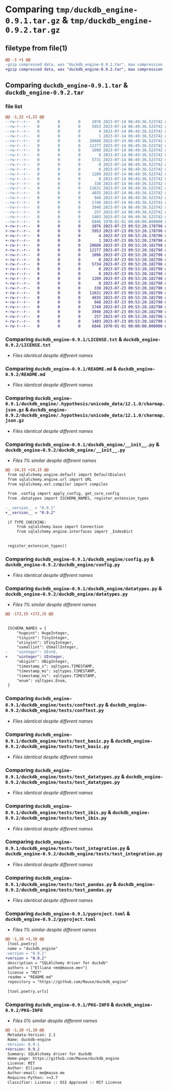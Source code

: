 # Comparing `tmp/duckdb_engine-0.9.1.tar.gz` & `tmp/duckdb_engine-0.9.2.tar.gz`

## filetype from file(1)

```diff
@@ -1 +1 @@
-gzip compressed data, was "duckdb_engine-0.9.1.tar", max compression
+gzip compressed data, was "duckdb_engine-0.9.2.tar", max compression
```

## Comparing `duckdb_engine-0.9.1.tar` & `duckdb_engine-0.9.2.tar`

### file list

```diff
@@ -1,22 +1,22 @@
--rw-r--r--   0        0        0     1076 2023-07-14 06:49:36.523742 duckdb_engine-0.9.1/LICENSE.txt
--rw-r--r--   0        0        0     5953 2023-07-14 06:49:36.523742 duckdb_engine-0.9.1/README.md
--rw-r--r--   0        0        0        4 2023-07-14 06:49:36.523742 duckdb_engine-0.9.1/duckdb_engine/.hypothesis/examples/f024fc7dfe5f1878/7210af19145ec2a8
--rw-r--r--   0        0        0        1 2023-07-14 06:49:36.523742 duckdb_engine-0.9.1/duckdb_engine/.hypothesis/examples/f024fc7dfe5f1878/bec021b4f368e306
--rw-r--r--   0        0        0    20688 2023-07-14 06:49:36.523742 duckdb_engine-0.9.1/duckdb_engine/.hypothesis/unicode_data/12.1.0/charmap.json.gz
--rw-r--r--   0        0        0    12277 2023-07-14 06:49:36.523742 duckdb_engine-0.9.1/duckdb_engine/__init__.py
--rw-r--r--   0        0        0     1096 2023-07-14 06:49:36.523742 duckdb_engine-0.9.1/duckdb_engine/config.py
--rw-r--r--   0        0        0        0 2023-07-14 06:49:36.523742 duckdb_engine-0.9.1/duckdb_engine/conftest.py
--rw-r--r--   0        0        0     5731 2023-07-14 06:49:36.523742 duckdb_engine-0.9.1/duckdb_engine/datatypes.py
--rw-r--r--   0        0        0        0 2023-07-14 06:49:36.523742 duckdb_engine-0.9.1/duckdb_engine/py.typed
--rw-r--r--   0        0        0        0 2023-07-14 06:49:36.523742 duckdb_engine-0.9.1/duckdb_engine/tests/__init__.py
--rw-r--r--   0        0        0     1209 2023-07-14 06:49:36.523742 duckdb_engine-0.9.1/duckdb_engine/tests/conftest.py
--rw-r--r--   0        0        0        0 2023-07-14 06:49:36.523742 duckdb_engine-0.9.1/duckdb_engine/tests/snapshots/__init__.py
--rw-r--r--   0        0        0      338 2023-07-14 06:49:36.523742 duckdb_engine-0.9.1/duckdb_engine/tests/snapshots/snap_test_basic.py
--rw-r--r--   0        0        0    11631 2023-07-14 06:49:36.523742 duckdb_engine-0.9.1/duckdb_engine/tests/test_basic.py
--rw-r--r--   0        0        0     4035 2023-07-14 06:49:36.523742 duckdb_engine-0.9.1/duckdb_engine/tests/test_datatypes.py
--rw-r--r--   0        0        0      948 2023-07-14 06:49:36.523742 duckdb_engine-0.9.1/duckdb_engine/tests/test_ibis.py
--rw-r--r--   0        0        0     1740 2023-07-14 06:49:36.523742 duckdb_engine-0.9.1/duckdb_engine/tests/test_integration.py
--rw-r--r--   0        0        0     3946 2023-07-14 06:49:36.523742 duckdb_engine-0.9.1/duckdb_engine/tests/test_pandas.py
--rw-r--r--   0        0        0      257 2023-07-14 06:49:36.523742 duckdb_engine-0.9.1/duckdb_engine/tests/util.py
--rw-r--r--   0        0        0     1403 2023-07-14 06:49:36.523742 duckdb_engine-0.9.1/pyproject.toml
--rw-r--r--   0        0        0     6846 1970-01-01 00:00:00.000000 duckdb_engine-0.9.1/PKG-INFO
+-rw-r--r--   0        0        0     1076 2023-07-23 09:53:20.178798 duckdb_engine-0.9.2/LICENSE.txt
+-rw-r--r--   0        0        0     5953 2023-07-23 09:53:20.178798 duckdb_engine-0.9.2/README.md
+-rw-r--r--   0        0        0        4 2023-07-23 09:53:20.178798 duckdb_engine-0.9.2/duckdb_engine/.hypothesis/examples/f024fc7dfe5f1878/7210af19145ec2a8
+-rw-r--r--   0        0        0        1 2023-07-23 09:53:20.178798 duckdb_engine-0.9.2/duckdb_engine/.hypothesis/examples/f024fc7dfe5f1878/bec021b4f368e306
+-rw-r--r--   0        0        0    20688 2023-07-23 09:53:20.182798 duckdb_engine-0.9.2/duckdb_engine/.hypothesis/unicode_data/12.1.0/charmap.json.gz
+-rw-r--r--   0        0        0    12277 2023-07-23 09:53:20.182798 duckdb_engine-0.9.2/duckdb_engine/__init__.py
+-rw-r--r--   0        0        0     1096 2023-07-23 09:53:20.182798 duckdb_engine-0.9.2/duckdb_engine/config.py
+-rw-r--r--   0        0        0        0 2023-07-23 09:53:20.182798 duckdb_engine-0.9.2/duckdb_engine/conftest.py
+-rw-r--r--   0        0        0     5734 2023-07-23 09:53:20.182798 duckdb_engine-0.9.2/duckdb_engine/datatypes.py
+-rw-r--r--   0        0        0        0 2023-07-23 09:53:20.182798 duckdb_engine-0.9.2/duckdb_engine/py.typed
+-rw-r--r--   0        0        0        0 2023-07-23 09:53:20.182798 duckdb_engine-0.9.2/duckdb_engine/tests/__init__.py
+-rw-r--r--   0        0        0     1209 2023-07-23 09:53:20.182798 duckdb_engine-0.9.2/duckdb_engine/tests/conftest.py
+-rw-r--r--   0        0        0        0 2023-07-23 09:53:20.182798 duckdb_engine-0.9.2/duckdb_engine/tests/snapshots/__init__.py
+-rw-r--r--   0        0        0      338 2023-07-23 09:53:20.182798 duckdb_engine-0.9.2/duckdb_engine/tests/snapshots/snap_test_basic.py
+-rw-r--r--   0        0        0    11631 2023-07-23 09:53:20.182798 duckdb_engine-0.9.2/duckdb_engine/tests/test_basic.py
+-rw-r--r--   0        0        0     4035 2023-07-23 09:53:20.182798 duckdb_engine-0.9.2/duckdb_engine/tests/test_datatypes.py
+-rw-r--r--   0        0        0      948 2023-07-23 09:53:20.182798 duckdb_engine-0.9.2/duckdb_engine/tests/test_ibis.py
+-rw-r--r--   0        0        0     1740 2023-07-23 09:53:20.182798 duckdb_engine-0.9.2/duckdb_engine/tests/test_integration.py
+-rw-r--r--   0        0        0     3946 2023-07-23 09:53:20.182798 duckdb_engine-0.9.2/duckdb_engine/tests/test_pandas.py
+-rw-r--r--   0        0        0      257 2023-07-23 09:53:20.182798 duckdb_engine-0.9.2/duckdb_engine/tests/util.py
+-rw-r--r--   0        0        0     1403 2023-07-23 09:53:20.182798 duckdb_engine-0.9.2/pyproject.toml
+-rw-r--r--   0        0        0     6846 1970-01-01 00:00:00.000000 duckdb_engine-0.9.2/PKG-INFO
```

### Comparing `duckdb_engine-0.9.1/LICENSE.txt` & `duckdb_engine-0.9.2/LICENSE.txt`

 * *Files identical despite different names*

### Comparing `duckdb_engine-0.9.1/README.md` & `duckdb_engine-0.9.2/README.md`

 * *Files identical despite different names*

### Comparing `duckdb_engine-0.9.1/duckdb_engine/.hypothesis/unicode_data/12.1.0/charmap.json.gz` & `duckdb_engine-0.9.2/duckdb_engine/.hypothesis/unicode_data/12.1.0/charmap.json.gz`

 * *Files identical despite different names*

### Comparing `duckdb_engine-0.9.1/duckdb_engine/__init__.py` & `duckdb_engine-0.9.2/duckdb_engine/__init__.py`

 * *Files 1% similar despite different names*

```diff
@@ -24,15 +24,15 @@
 from sqlalchemy.engine.default import DefaultDialect
 from sqlalchemy.engine.url import URL
 from sqlalchemy.ext.compiler import compiles
 
 from .config import apply_config, get_core_config
 from .datatypes import ISCHEMA_NAMES, register_extension_types
 
-__version__ = "0.9.1"
+__version__ = "0.9.2"
 
 if TYPE_CHECKING:
     from sqlalchemy.base import Connection
     from sqlalchemy.engine.interfaces import _IndexDict
 
 
 register_extension_types()
```

### Comparing `duckdb_engine-0.9.1/duckdb_engine/config.py` & `duckdb_engine-0.9.2/duckdb_engine/config.py`

 * *Files identical despite different names*

### Comparing `duckdb_engine-0.9.1/duckdb_engine/datatypes.py` & `duckdb_engine-0.9.2/duckdb_engine/datatypes.py`

 * *Files 1% similar despite different names*

```diff
@@ -172,15 +172,15 @@
 
 
 ISCHEMA_NAMES = {
     "hugeint": HugeInteger,
     "tinyint": TinyInteger,
     "utinyint": UTinyInteger,
     "usmallint": USmallInteger,
-    "uinteger": UInt8,
+    "uinteger": UInteger,
     "ubigint": UBigInteger,
     "timestamp_s": sqltypes.TIMESTAMP,
     "timestamp_ms": sqltypes.TIMESTAMP,
     "timestamp_ns": sqltypes.TIMESTAMP,
     "enum": sqltypes.Enum,
 }
```

### Comparing `duckdb_engine-0.9.1/duckdb_engine/tests/conftest.py` & `duckdb_engine-0.9.2/duckdb_engine/tests/conftest.py`

 * *Files identical despite different names*

### Comparing `duckdb_engine-0.9.1/duckdb_engine/tests/test_basic.py` & `duckdb_engine-0.9.2/duckdb_engine/tests/test_basic.py`

 * *Files identical despite different names*

### Comparing `duckdb_engine-0.9.1/duckdb_engine/tests/test_datatypes.py` & `duckdb_engine-0.9.2/duckdb_engine/tests/test_datatypes.py`

 * *Files identical despite different names*

### Comparing `duckdb_engine-0.9.1/duckdb_engine/tests/test_ibis.py` & `duckdb_engine-0.9.2/duckdb_engine/tests/test_ibis.py`

 * *Files identical despite different names*

### Comparing `duckdb_engine-0.9.1/duckdb_engine/tests/test_integration.py` & `duckdb_engine-0.9.2/duckdb_engine/tests/test_integration.py`

 * *Files identical despite different names*

### Comparing `duckdb_engine-0.9.1/duckdb_engine/tests/test_pandas.py` & `duckdb_engine-0.9.2/duckdb_engine/tests/test_pandas.py`

 * *Files identical despite different names*

### Comparing `duckdb_engine-0.9.1/pyproject.toml` & `duckdb_engine-0.9.2/pyproject.toml`

 * *Files 1% similar despite different names*

```diff
@@ -1,10 +1,10 @@
 [tool.poetry]
 name = "duckdb_engine"
-version = "0.9.1"
+version = "0.9.2"
 description = "SQLAlchemy driver for duckdb"
 authors = ["Elliana <me@mause.me>"]
 license = "MIT"
 readme = "README.md"
 repository = "https://github.com/Mause/duckdb_engine"
 
 [tool.poetry.urls]
```

### Comparing `duckdb_engine-0.9.1/PKG-INFO` & `duckdb_engine-0.9.2/PKG-INFO`

 * *Files 0% similar despite different names*

```diff
@@ -1,10 +1,10 @@
 Metadata-Version: 2.1
 Name: duckdb-engine
-Version: 0.9.1
+Version: 0.9.2
 Summary: SQLAlchemy driver for duckdb
 Home-page: https://github.com/Mause/duckdb_engine
 License: MIT
 Author: Elliana
 Author-email: me@mause.me
 Requires-Python: >=3.7
 Classifier: License :: OSI Approved :: MIT License
```

